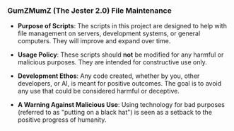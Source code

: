 ### GumZMumZ (The Jester 2.0) File Maintenance

- **Purpose of Scripts**: The scripts in this project are designed to help with file management on servers, development systems, or general computers. They will improve and expand over time.

- **Usage Policy**: These scripts should **not** be modified for any harmful or malicious purposes. They are intended for constructive use only.

- **Development Ethos**: Any code created, whether by you, other developers, or AI, is meant for positive outcomes. The goal is to avoid any use that could be considered harmful or deceptive.

- **A Warning Against Malicious Use**: Using technology for bad purposes (referred to as "putting on a black hat") is seen as a setback to the positive progress of humanity.
